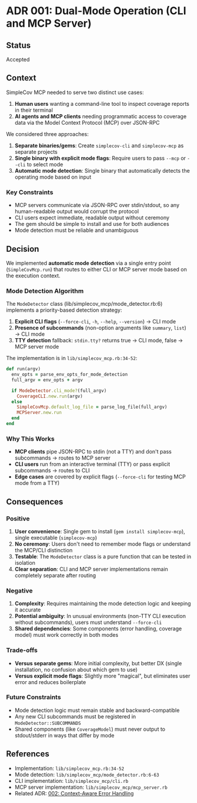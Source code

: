 # ADR 001: Dual-Mode Operation (CLI and MCP Server)

## Status

Accepted

## Context

SimpleCov MCP needed to serve two distinct use cases:

1. **Human users** wanting a command-line tool to inspect coverage reports in their terminal
2. **AI agents and MCP clients** needing programmatic access to coverage data via the Model Context Protocol (MCP) over JSON-RPC

We considered three approaches:

1. **Separate binaries/gems**: Create `simplecov-cli` and `simplecov-mcp` as separate projects
2. **Single binary with explicit mode flags**: Require users to pass `--mcp` or `--cli` to select mode
3. **Automatic mode detection**: Single binary that automatically detects the operating mode based on input

### Key Constraints

- MCP servers communicate via JSON-RPC over stdin/stdout, so any human-readable output would corrupt the protocol
- CLI users expect immediate, readable output without ceremony
- The gem should be simple to install and use for both audiences
- Mode detection must be reliable and unambiguous

## Decision

We implemented **automatic mode detection** via a single entry point (`SimpleCovMcp.run`) that routes to either CLI or MCP server mode based on the execution context.

### Mode Detection Algorithm

The `ModeDetector` class (lib/simplecov_mcp/mode_detector.rb:6) implements a priority-based detection strategy:

1. **Explicit CLI flags** (`--force-cli`, `-h`, `--help`, `--version`) → CLI mode
2. **Presence of subcommands** (non-option arguments like `summary`, `list`) → CLI mode
3. **TTY detection** fallback: `stdin.tty?` returns true → CLI mode, false → MCP server mode

The implementation is in `lib/simplecov_mcp.rb:34-52`:

```ruby
def run(argv)
  env_opts = parse_env_opts_for_mode_detection
  full_argv = env_opts + argv

  if ModeDetector.cli_mode?(full_argv)
    CoverageCLI.new.run(argv)
  else
    SimpleCovMcp.default_log_file = parse_log_file(full_argv)
    MCPServer.new.run
  end
end
```

### Why This Works

- **MCP clients** pipe JSON-RPC to stdin (not a TTY) and don't pass subcommands → routes to MCP server
- **CLI users** run from an interactive terminal (TTY) or pass explicit subcommands → routes to CLI
- **Edge cases** are covered by explicit flags (`--force-cli` for testing MCP mode from a TTY)

## Consequences

### Positive

1. **User convenience**: Single gem to install (`gem install simplecov-mcp`), single executable (`simplecov-mcp`)
2. **No ceremony**: Users don't need to remember mode flags or understand the MCP/CLI distinction
3. **Testable**: The `ModeDetector` class is a pure function that can be tested in isolation
4. **Clear separation**: CLI and MCP server implementations remain completely separate after routing

### Negative

1. **Complexity**: Requires maintaining the mode detection logic and keeping it accurate
2. **Potential ambiguity**: In unusual environments (non-TTY CLI execution without subcommands), users must understand `--force-cli`
3. **Shared dependencies**: Some components (error handling, coverage model) must work correctly in both modes

### Trade-offs

- **Versus separate gems**: More initial complexity, but better DX (single installation, no confusion about which gem to use)
- **Versus explicit mode flags**: Slightly more "magical", but eliminates user error and reduces boilerplate

### Future Constraints

- Mode detection logic must remain stable and backward-compatible
- Any new CLI subcommands must be registered in `ModeDetector::SUBCOMMANDS`
- Shared components (like `CoverageModel`) must never output to stdout/stderr in ways that differ by mode

## References

- Implementation: `lib/simplecov_mcp.rb:34-52`
- Mode detection: `lib/simplecov_mcp/mode_detector.rb:6-63`
- CLI implementation: `lib/simplecov_mcp/cli.rb`
- MCP server implementation: `lib/simplecov_mcp/mcp_server.rb`
- Related ADR: [002: Context-Aware Error Handling](002-x-arch-decision.md)
